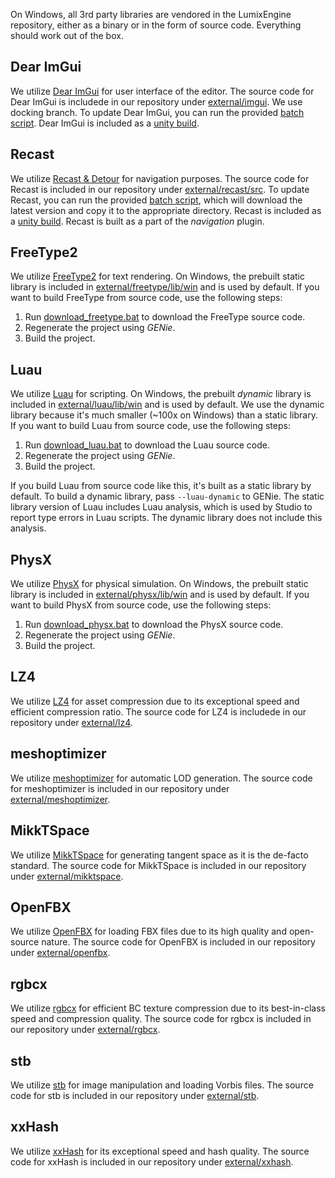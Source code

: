 On Windows, all 3rd party libraries are vendored in the LumixEngine repository, either as a binary or in the form of source code. Everything should work out of the box.

## Dear ImGui

We utilize [Dear ImGui](https://github.com/ocornut/imgui) for user interface of the editor. The source code for Dear ImGui is includede in our repository under [external/imgui](../external/imgui/). We use docking branch. To update Dear ImGui, you can run the provided [batch script](../scripts/update_imgui.bat). Dear ImGui is included as a [unity build](https://en.wikipedia.org/wiki/Unity_build).

## Recast

We utilize [Recast & Detour](https://github.com/recastnavigation/recastnavigation) for navigation purposes. The source code for Recast is included in our repository under [external/recast/src](../external/recast/src). To update Recast, you can run the provided [batch script](../scripts/download_deploy_recast.bat), which will download the latest version and copy it to the appropriate directory. Recast is included as a [unity build](https://en.wikipedia.org/wiki/Unity_build). Recast is built as a part of the *navigation* plugin.

## FreeType2

We utilize [FreeType2](https://github.com/nem0/freetype2.git) for text rendering. On Windows, the prebuilt static library is included in [external/freetype/lib/win](../external/freetype/lib/win/) and is used by default. If you want to build FreeType from source code, use the following steps:
1. Run [download_freetype.bat](../scripts/download_freetype.bat) to download the FreeType source code.
2. Regenerate the project using *GENie*.
3. Build the project.

## Luau

We utilize [Luau](https://github.com/luau-lang/luau) for scripting. On Windows, the prebuilt *dynamic* library is included in [external/luau/lib/win](../external/luau/lib/win/) and is used by default. We use the dynamic library because it's much smaller (~100x on Windows) than a static library. If you want to build Luau from source code, use the following steps:
1. Run [download_luau.bat](../scripts/download_luau.bat) to download the Luau source code.
2. Regenerate the project using *GENie*.
3. Build the project.

If you build Luau from source code like this, it's built as a static library by default. To build a dynamic library, pass `--luau-dynamic` to GENie. The static library version of Luau includes Luau analysis, which is used by Studio to report type errors in Luau scripts. The dynamic library does not include this analysis.

## PhysX

We utilize [PhysX](https://github.com/nem0/PhysX.git) for physical simulation. On Windows, the prebuilt static library is included in [external/physx/lib/win](../external/physx/lib/win) and is used by default. If you want to build PhysX from source code, use the following steps:

1. Run [download_physx.bat](../scripts/download_physx.bat) to download the PhysX source code.
2. Regenerate the project using *GENie*.
3. Build the project.

## LZ4

We utilize [LZ4](https://github.com/lz4/lz4) for asset compression due to its exceptional speed and efficient compression ratio.  The source code for LZ4 is includede in our repository under [external/lz4](../external/lz4/).

## meshoptimizer

We utilize [meshoptimizer](https://github.com/zeux/meshoptimizer) for automatic LOD generation. The source code for meshoptimizer is included in our repository under [external/meshoptimizer](../external/meshoptimizer/). 

## MikkTSpace
We utilize [MikkTSpace](https://github.com/mmikk/MikkTSpace) for generating tangent space as it is the de-facto standard. The source code for MikkTSpace is included in our repository under [external/mikktspace](../external/mikktspace/).

## OpenFBX

We utilize [OpenFBX](https://github.com/nem0/OpenFBX/) for loading FBX files due to its high quality and open-source nature. The source code for OpenFBX is included in our repository under [external/openfbx](../external/openfbx/).

## rgbcx

We utilize [rgbcx](https://github.com/richgel999/bc7enc) for efficient BC texture compression due to its best-in-class speed and compression quality. The source code for rgbcx is included in our repository under [external/rgbcx](../external/rgbcx/).

## stb

We utilize [stb](https://github.com/nothings/stb) for image manipulation and loading Vorbis files. The source code for stb is included in our repository under [external/stb](../external/stb/).

## xxHash

We utilize [xxHash](https://github.com/Cyan4973/xxHash) for its exceptional speed and hash quality. The source code for xxHash is included in our repository under [external/xxhash](../external/xxhash/).